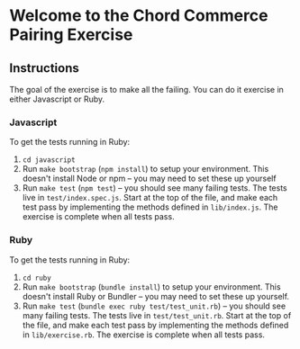 # Welcome to the Chord Commerce Pairing Exercise

## Instructions
The goal of the exercise is to make all the failing.  You can do it exercise in either Javascript or Ruby.

### Javascript

To get the tests running in Ruby:

1. `cd javascript`
2. Run `make bootstrap` (`npm install`) to setup your environment.  This doesn't install Node or
   npm – you may need to set these up yourself
3. Run `make test` (`npm test`) – you should see many failing tests. The tests live in
   `test/index.spec.js`. Start at the top of the file, and make each test pass
   by implementing the methods defined in `lib/index.js`. The exercise is
   complete when all tests pass.

### Ruby

To get the tests running in Ruby:

1. `cd ruby`
2. Run `make bootstrap` (`bundle install`) to setup your environment. This doesn't install Ruby or
   Bundler – you may need to set these up yourself.
3. Run `make test` (`bundle exec ruby test/test_unit.rb`) – you should see many failing tests. The tests live in
   `test/test_unit.rb`. Start at the top of the file, and make each test pass
   by implementing the methods defined in `lib/exercise.rb`. The exercise is
   complete when all tests pass.
